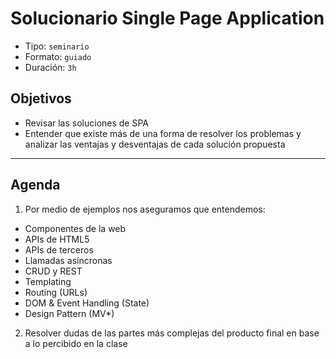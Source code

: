 # Solucionario Single Page Application

- Tipo: `seminario`
- Formato: `guiado`
- Duración: `3h`

## Objetivos

- Revisar las soluciones de SPA
- Entender que existe más de una forma de resolver los problemas y analizar
  las ventajas y desventajas de cada solución propuesta

***

## Agenda

1. Por medio de ejemplos nos aseguramos que entendemos:

  - Componentes de la web
  - APIs de HTML5
  - APIs de terceros
  - Llamadas asíncronas
  - CRUD y REST
  - Templating
  - Routing (URLs)
  - DOM & Event Handling (State)
  - Design Pattern (MV*)

2. Resolver dudas de las partes más complejas del producto final en base a lo
   percibido en la clase
